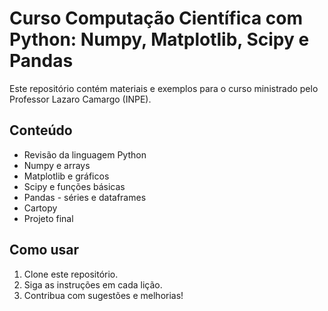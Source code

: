 # Curso Computação Científica com Python: Numpy, Matplotlib, Scipy e Pandas

Este repositório contém materiais e exemplos para o curso ministrado pelo Professor Lazaro Camargo (INPE).

## Conteúdo

- Revisão da linguagem Python
- Numpy e arrays
- Matplotlib e gráficos
- Scipy e funções básicas
- Pandas - séries e dataframes
- Cartopy
- Projeto final

## Como usar

1. Clone este repositório.
2. Siga as instruções em cada lição.
3. Contribua com sugestões e melhorias!
